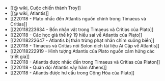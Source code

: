 - [[@ wiki, Cuộc chiến thành Troy]]
- [[@ wiki, Atlantis]]
- [[220118 - Plato nhắc đến Atlantis nguồn chính trong Timaeus và Critias]]
- [[220118223634 - Bốn nhân vật trong Timaeus và Critias của Plato]]
- [[220118 - Các học giả thế kỷ 19 hiểu sai về Atlantis của Plato]]
- [[220118222647 - Atlantis bị thần trừng phạt nhấn chìm xuống biển]]
- [[220118 - Timaeus và Critias nói Solon dịch tài liệu Ai Cập về Atlantis]]
- [[220118222919 - Hình tượng Atlantis của Plato nguồn cảm hứng các triết gia]]
- [[220118 - Atlantis được nhắc đến trong Timaeus và Critias của Platon]]
- [[220118 - Quân đội Atlantis vây hãm Athens]]
- [[220118 - Atlantis được hư cấu trong Cộng Hòa của Plato]]
